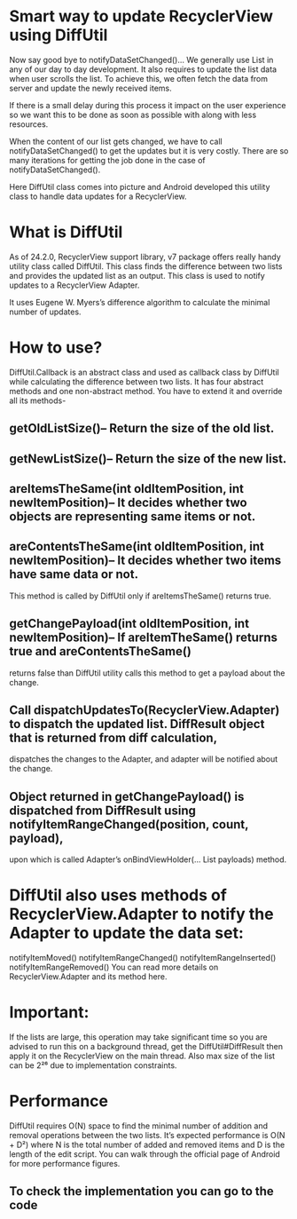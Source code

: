 # Smart way to update RecyclerView using DiffUtil

Now say good bye to notifyDataSetChanged()…
We generally use List in any of our day to day development. It also requires to update the list data when user scrolls the list.
To achieve this, we often fetch the data from server and update the newly received items.

If there is a small delay during this process it impact on the user experience so we want this to be done as soon as possible with along with less resources.

When the content of our list gets changed, we have to call notifyDataSetChanged() to get the updates but it is very costly.
There are so many iterations for getting the job done in the case of notifyDataSetChanged().

Here DiffUtil class comes into picture and Android developed this utility class to handle data updates for a RecyclerView.

# What is DiffUtil

As of 24.2.0, RecyclerView support library, v7 package offers really handy utility class called DiffUtil.
This class finds the difference between two lists and provides the updated list as an output. This class is used to notify updates to a RecyclerView Adapter.

It uses Eugene W. Myers’s difference algorithm to calculate the minimal number of updates.

# How to use?

DiffUtil.Callback is an abstract class and used as callback class by DiffUtil while calculating the difference between two lists. 
It has four abstract methods and one non-abstract method. You have to extend it and override all its methods-

## getOldListSize()– Return the size of the old list.

## getNewListSize()– Return the size of the new list.

## areItemsTheSame(int oldItemPosition, int newItemPosition)– It decides whether two objects are representing same items or not.

## areContentsTheSame(int oldItemPosition, int newItemPosition)– It decides whether two items have same data or not.
This method is called by DiffUtil only if areItemsTheSame() returns true.

## getChangePayload(int oldItemPosition, int newItemPosition)– If areItemTheSame() returns true and areContentsTheSame() 
returns false than DiffUtil utility calls this method to get a payload about the change.


## Call dispatchUpdatesTo(RecyclerView.Adapter) to dispatch the updated list. DiffResult object that is returned from diff calculation,
dispatches the changes to the Adapter, and adapter will be notified about the change.

## Object returned in getChangePayload() is dispatched from DiffResult using notifyItemRangeChanged(position, count, payload),
upon which is called Adapter’s onBindViewHolder(… List<Object> payloads) method.


# DiffUtil also uses methods of RecyclerView.Adapter to notify the Adapter to update the data set:

notifyItemMoved()
notifyItemRangeChanged()
notifyItemRangeInserted()
notifyItemRangeRemoved()
You can read more details on RecyclerView.Adapter and its method here.

# Important:
If the lists are large, this operation may take significant time so you are advised to run this on a background thread,
get the DiffUtil#DiffResult then apply it on the RecyclerView on the main thread. Also max size of the list can be 2²⁶ due to implementation constraints.

# Performance
DiffUtil requires O(N) space to find the minimal number of addition and removal operations between the two lists.
It’s expected performance is O(N + D²) where N is the total number of added and removed items and D is the length of the edit script. 
You can walk through the official page of Android for more performance figures.


## To check the implementation you can go to the code
